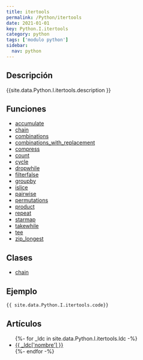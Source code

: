 ```yaml
---
title: itertools
permalink: /Python/itertools
date: 2021-01-01
key: Python.I.itertools
category: python
tags: ['modulo python']
sidebar: 
  nav: python
---
```


## Descripción
{{site.data.Python.I.itertools.description }}

## Funciones
* [accumulate](/Python/itertools/accumulate/)
* [chain](/Python/itertools/chain/)
* [combinations](/Python/itertools/combinations/)
* [combinations_with_replacement](/Python/itertools/combinations_with_replacement/)
* [compress](/Python/itertools/compress/)
* [count](/Python/itertools/count/)
* [cycle](/Python/itertools/cycle/)
* [dropwhile](/Python/itertools/dropwhile/)
* [filterfalse](/Python/itertools/filterfalse/)
* [groupby](/Python/itertools/groupby/)
* [islice](/Python/itertools/islice/)
* [pairwise](/Python/itertools/pairwise/)
* [permutations](/Python/itertools/permutations/)
* [product](/Python/itertools/product/)
* [repeat](/Python/itertools/repeat/)
* [starmap](/Python/itertools/starmap/)
* [takewhile](/Python/itertools/takewhile/)
* [tee](/Python/itertools/tee/)
* [zip_longest](/Python/itertools/zip_longest/)

## Clases
* [chain](/Python/itertools/chain/)

## Ejemplo
~~~python
{{ site.data.Python.I.itertools.code}}
~~~

## Artículos
<ul>
{%- for _ldc in site.data.Python.I.itertools.ldc -%}
   <li>
       <a href="{{_ldc['url'] }}">{{ _ldc['nombre'] }}</a>
   </li>
{%- endfor -%}
</ul>
